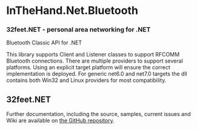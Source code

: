 ﻿# InTheHand.Net.Bluetooth
### 32feet.NET - personal area networking for .NET

Bluetooth Classic API for .NET

This library supports Client and Listener classes to support RFCOMM Bluetooth connections. 
There are multiple providers to support several platforms. 
Using an explicit target platform will ensure the correct implementation is deployed.
For generic net6.0 and net7.0 targets the dll contains both Win32 and Linux providers for most compatibility.

## 32feet.NET

Further documentation, including the source, samples, current issues and Wiki are available on [the GitHub repository](https://github.com/inthehand/32feet).